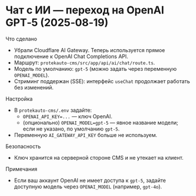 # Чат с ИИ — переход на OpenAI GPT‑5 (2025‑08‑19)

Что сделано
- Убрали Cloudflare AI Gateway. Теперь используется прямое подключение к OpenAI Chat Completions API.
- Маршрут: `protekauto-cms/src/app/api/ai/chat/route.ts`.
- Модель по умолчанию: `gpt-5` (можно задать через переменную `OPENAI_MODEL`).
- Стриминг поддержан (SSE): интерфейс `useChat` продолжает работать без изменений.

Настройка
- В `protekauto-cms/.env` задайте:
  - `OPENAI_API_KEY=...` — ключ OpenAI.
  - (опционально) `OPENAI_MODEL=gpt-5` — явное название модели; если не указано, по умолчанию `gpt-5`.
- Переменную `AI_GATEWAY_API_KEY` больше не используем.

Безопасность
- Ключ хранится на серверной стороне CMS и не утекает на клиент.

Примечания
- Если ваш аккаунт OpenAI не имеет доступа к `gpt-5`, задайте доступную модель через `OPENAI_MODEL` (например, `gpt-4o`).
